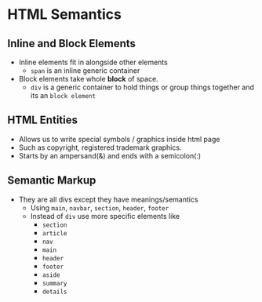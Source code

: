 
# HTML Semantics

## Inline and Block Elements

- Inline elements fit in alongside other elements
  - `span` is an inline generic container
- Block elements take whole **block** of space.
  - `div` is a generic container to hold things or group things together and its an `block element`

## HTML Entities

- Allows us to write special symbols / graphics inside html page
- Such as copyright, registered trademark graphics.
- Starts by an ampersand(&) and ends with a semicolon(:)

## Semantic Markup

- They are all divs except they have meanings/semantics
  - Using `main`, `navbar`, `section`, `header`, `footer`
  - Instead of `div` use more specific elements like
    - `section`
    - `article`
    - `nav`
    - `main`
    - `header`
    - `footer`
    - `aside`
    - `summary`
    - `details`